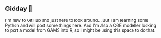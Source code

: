 ## Gidday 👋
I'm new to GitHub and just here to look around...
But I am learning some Python and will post some things here.
And I'm also a CGE modeller looking to port a model from GAMS into R, so I might be using this space to do that.

<!--
**Silent-Mosquito/Silent-Mosquito** is a ✨ _special_ ✨ repository because its `README.md` (this file) appears on your GitHub profile.

Here are some ideas to get you started:

- 🔭 I’m currently working on ...
- 🌱 I’m currently learning ...
- 👯 I’m looking to collaborate on ...
- 🤔 I’m looking for help with ...
- 💬 Ask me about ...
- 📫 How to reach me: ...
- 😄 Pronouns: ...
- ⚡ Fun fact: ...
-->
